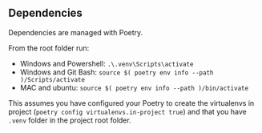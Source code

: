 ## Dependencies

Dependencies are managed with Poetry.

From the root folder run:

- Windows and Powershell: `.\.venv\Scripts\activate`
- Windows and Git Bash: `source $( poetry env info --path )/Scripts/activate`
- MAC and ubuntu:  `source $( poetry env info --path )/bin/activate`

This assumes you have configured your Poetry to create the virtualenvs in project (```poetry config virtualenvs.in-project true```) and that you have `.venv` folder in the project root folder.
